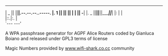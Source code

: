 
  _______  __  __                  
 |   _   ||  ||__|.--.--.--..-----.
 |.  1   ||  ||  ||  |  |  ||  -__|
 |.  _   ||__||__||________||_____|
 |:  |   |                         
 |::.|:. |                         
 `--- ---'                         
                                   

A WPA passphrase generator for AGPF Alice Routers
coded by Gianluca Boiano and released under GPL3 terms of license

Magic Numbers provided by www.wifi-shark.co.cc community
